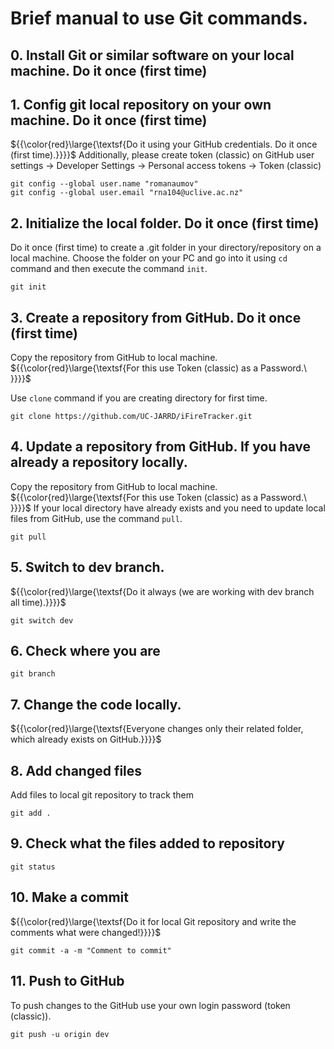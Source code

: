 ﻿# **Brief manual to use Git commands.**


## **0. Install Git or similar software on your local machine. Do it once (first time)**

## **1. Config git local repository on your own machine. Do it once (first time)** 

${{\color{red}\large{\textsf{Do it using your GitHub credentials. Do it once (first time).}}}}\$
Additionally, please create token (classic) on GitHub user settings -> Developer Settings -> Personal access tokens -> Token (classic) 

```
git config --global user.name "romanaumov"
git config --global user.email "rna104@uclive.ac.nz"
```

## **2. Initialize the local folder. Do it once (first time)** 

Do it once (first time) to create a .git folder in your directory/repository on a local machine.
Choose the folder on your PC and go into it using `cd` command and then execute the command `init`.

```
git init
```

## **3. Create a repository from GitHub. Do it once (first time)** 

Copy the repository from GitHub to local machine. ${{\color{red}\large{\textsf{For this use Token (classic) as a Password.\ \}}}}\$

Use `clone` command if you are creating directory for first time.
```
git clone https://github.com/UC-JARRD/iFireTracker.git
```

## **4. Update a repository from GitHub. If you have already a repository locally.** 

Copy the repository from GitHub to local machine. ${{\color{red}\large{\textsf{For this use Token (classic) as a Password.\ \}}}}\$
If your local directory have already exists and you need to update local files from GitHub, use the command `pull`.

```
git pull
```

## **5. Switch to dev branch.** 

${{\color{red}\large{\textsf{Do it always (we are working with dev branch all time).}}}}\$

```
git switch dev
```

## **6. Check where you are**

```
git branch
```

## **7. Change the code locally.** 

${{\color{red}\large{\textsf{Everyone changes only their related folder, which already exists on GitHub.}}}}\$


## **8. Add changed files** 

Add files to local git repository to track them

```
git add .
```

## **9. Check what the files added to repository**

```
git status
```

## **10. Make a commit** 

${{\color{red}\large{\textsf{Do it for local Git repository and write the comments what were changed!}}}}\$

```
git commit -a -m "Comment to commit"
```

## **11. Push to GitHub** 

To push changes to the GitHub use your own login password (token (classic)).

```
git push -u origin dev
```
